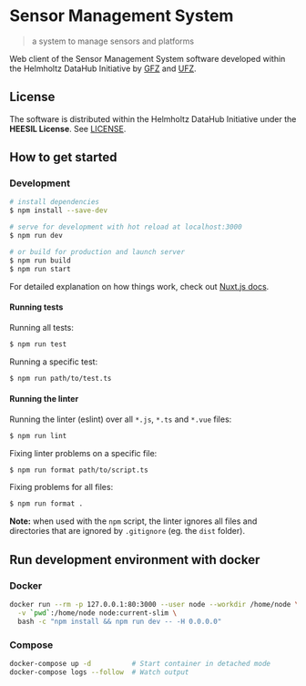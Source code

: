 # Sensor Management System

> a system to manage sensors and platforms

Web client of the Sensor Management System software developed within the
Helmholtz DataHub Initiative by [GFZ](https://www.gfz-potsdam.de) and
[UFZ](https://www.ufz.de).

## License

The software is distributed within the Helmholtz DataHub Initiative under the
**HEESIL License**. See [LICENSE](LICENSE).

## How to get started

### Development

```bash
# install dependencies
$ npm install --save-dev

# serve for development with hot reload at localhost:3000
$ npm run dev

# or build for production and launch server
$ npm run build
$ npm run start
```

For detailed explanation on how things work, check out [Nuxt.js docs](https://nuxtjs.org).

#### Running tests

Running all tests:
```bash
$ npm run test
```

Running a specific test:
```bash
$ npm run path/to/test.ts
```

#### Running the linter

Running the linter (eslint) over all `*.js`, `*.ts` and `*.vue` files:
```bash
$ npm run lint
```

Fixing linter problems on a specific file:
```bash
$ npm run format path/to/script.ts
```

Fixing problems for all files:
```bash
$ npm run format .
```

**Note:** when used with the `npm` script, the linter ignores all files and
directories that are ignored by `.gitignore` (eg. the `dist` folder).

## Run development environment with docker

### Docker

```bash
docker run --rm -p 127.0.0.1:80:3000 --user node --workdir /home/node \
  -v `pwd`:/home/node node:current-slim \
  bash -c "npm install && npm run dev -- -H 0.0.0.0"
```

### Compose

```bash
docker-compose up -d          # Start container in detached mode
docker-compose logs --follow  # Watch output

```
